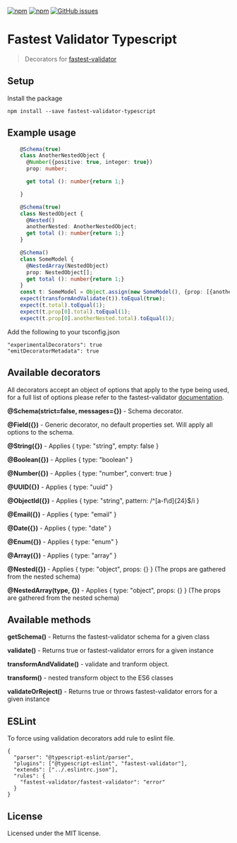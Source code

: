 [![npm](https://img.shields.io/npm/v/fastest-validator-decorators.svg)](https://www.npmjs.com/package/fastest-validator-typescript) 
[![npm](https://img.shields.io/npm/dm/fastest-validator-decorators.svg)](https://www.npmjs.com/package/fastest-validator-typescript) 
[![GitHub issues](https://img.shields.io/github/issues/yantrab/fastest-validator-decorators.svg)](https://github.com/yantrab/fastest-validator-typescript/issues) 

# Fastest Validator Typescript
> Decorators for [fastest-validator](https://github.com/icebob/fastest-validator#readme)

## Setup

Install the package
```
npm install --save fastest-validator-typescript
```
## Example usage

```ts
    @Schema(true)
    class AnotherNestedObject {
      @Number({positive: true, integer: true})
      prop: number;

      get total (): number{return 1;}

    }

    @Schema(true)
    class NestedObject {
      @Nested()
      anotherNested: AnotherNestedObject;
      get total (): number{return 1;}
    }

    @Schema()
    class SomeModel {
      @NestedArray(NestedObject)
      prop: NestedObject[];
      get total (): number{return 1;}
    }
    const t: SomeModel = Object.assign(new SomeModel(), {prop: [{anotherNested: {prop: 1}}]});
    expect(transformAndValidate(t)).toEqual(true);
    expect(t.total).toEqual(1);
    expect(t.prop[0].total).toEqual(1);
    expect(t.prop[0].anotherNested.total).toEqual(1);
```

Add the following to your tsconfig.json
```
"experimentalDecorators": true
"emitDecoratorMetadata": true
```

## Available decorators

All decorators accept an object of options that apply to the type being used, for a full list of options please refer to the fastest-validator [documentation](https://www.npmjs.com/package/fastest-validator).

**@Schema(strict=false, messages={})** - Schema decorator. 

**@Field({})** - Generic decorator, no default properties set. Will apply all options to the schema.

**@String({})** - Applies { type: "string", empty: false }

**@Boolean({})** - Applies { type: "boolean" }

**@Number({})** - Applies { type: "number", convert: true }

**@UUID({})** - Applies { type: "uuid" }

**@ObjectId({})** - Applies { type: "string", pattern: /^[a-f\d]{24}$/i }

**@Email({})** - Applies { type: "email" }

**@Date({})** - Applies { type: "date" }

**@Enum({})** - Applies { type: "enum" }

**@Array({})** - Applies { type: "array" }

**@Nested({})** - Applies { type: "object", props: {} } (The props are gathered from the nested schema)

**@NestedArray(type, {})** - Applies { type: "object", props: {} } (The props are gathered from the nested schema)

## Available methods

**getSchema()** - Returns the fastest-validator schema for a given class

**validate()** - Returns true or fastest-validator errors for a given instance

**transformAndValidate()** - validate and  tranform object.

**transform()** - nested transform object to the ES6 classes

**validateOrReject()** - Returns true or throws fastest-validator errors for a given instance


## ESLint
To force using validation decorators add rule to eslint file.
```
{
  "parser": "@typescript-eslint/parser",
  "plugins": ["@typescript-eslint", "fastest-validator"],
  "extends": ["../.eslintrc.json"],
  "rules": {
    "fastest-validator/fastest-validator": "error"
  }
}
```

## License
Licensed under the MIT license.
